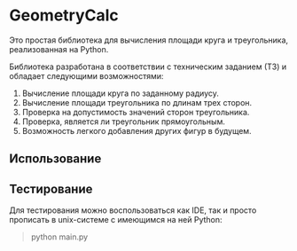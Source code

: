 # GeometryCalc

Это простая библиотека для вычисления площади круга и треугольника, реализованная на Python. 

Библиотека разработана в соответствии с техническим заданием (ТЗ) и обладает следующими возможностями:

1. Вычисление площади круга по заданному радиусу.
2. Вычисление площади треугольника по длинам трех сторон.
3. Проверка на допустимость значений сторон треугольника.
4. Проверка, является ли треугольник прямоугольным.
5. Возможность легкого добавления других фигур в будущем.

## Использование

## Тестирование

Для тестирования можно воспользоваться как IDE, так и просто прописать в unix-системе с имеющимся на ней Python:
>python main.py
